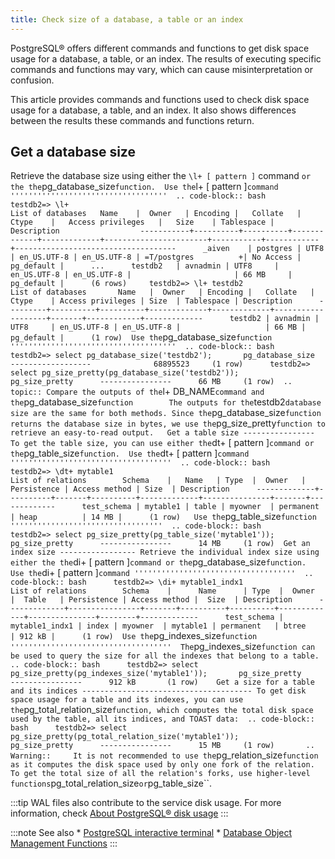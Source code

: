 ```yaml
---
title: Check size of a database, a table or an index
---
```


PostgreSQL® offers different commands and functions to get disk space
usage for a database, a table, or an index. The results of executing
specific commands and functions may vary, which can cause
misinterpretation or confusion.

This article provides commands and functions used to check disk space
usage for a database, a table, and an index. It also shows differences
between the results these commands and functions return.

## Get a database size

Retrieve the database size using either the `\l+ [ pattern ]` command
`or the the`pg_database_size`function.  Use the`l+ \[ pattern
\]`command '''''''''''''''''''''''''''''''''''  .. code-block:: bash       testdb2=> \l+                                                                      List of databases   Name    |  Owner   | Encoding |   Collate   |    Ctype    |   Access privileges   |   Size    | Tablespace |            Description                  -----------+----------+----------+-------------+-------------+-----------------------+-----------+------------+------------------------------------      _aiven    | postgres | UTF8     | en_US.UTF-8 | en_US.UTF-8 | =T/postgres          +| No Access | pg_default |      ...      testdb2   | avnadmin | UTF8     | en_US.UTF-8 | en_US.UTF-8 |                       | 66 MB     | pg_default |      (6 rows)     testdb2=> \l+ testdb2                                                     List of databases       Name   |  Owner   | Encoding |   Collate   |    Ctype    | Access privileges | Size  | Tablespace | Description      ---------+----------+----------+-------------+-------------+-------------------+-------+------------+-------------      testdb2 | avnadmin | UTF8     | en_US.UTF-8 | en_US.UTF-8 |                   | 66 MB | pg_default |      (1 row)  Use the`pg_database_size`function '''''''''''''''''''''''''''''''''''''  .. code-block:: bash      testdb2=> select pg_database_size('testdb2');       pg_database_size      ------------------              68895523     (1 row)      testdb2=> select pg_size_pretty(pg_database_size('testdb2'));       pg_size_pretty      ----------------      66 MB     (1 row)  .. topic:: Compare the outputs of the`l+
DB_NAME`command and the`pg_database_size`function        The outputs for the`testdb2`database size are the same for both methods. Since the`pg_database_size`function returns the database size in bytes, we use the`pg_size_pretty`function to retrieve an easy-to-read output.   Get a table size ---------------- To get the table size, you can use either the`dt+
\[ pattern \]`command or the`pg_table_size`function.  Use the`dt+ \[
pattern
\]`command ''''''''''''''''''''''''''''''''''''  .. code-block:: bash      testdb2=> \dt+ mytable1                                            List of relations        Schema    |   Name   | Type  |  Owner   | Persistence | Access method | Size  | Description      -------------+----------+-------+----------+-------------+---------------+-------+-------------      test_schema | mytable1 | table | myowner  | permanent   | heap          | 14 MB |      (1 row)   Use the`pg_table_size`function ''''''''''''''''''''''''''''''''''  .. code-block:: bash      testdb2=> select pg_size_pretty(pg_table_size('mytable1'));       pg_size_pretty      ----------------      14 MB     (1 row)  Get an index size ----------------- Retrieve the individual index size using either the the`di+
\[ pattern \]`command or the`pg_database_size`function.  Use the`di+ \[
pattern
\]`command ''''''''''''''''''''''''''''''''''''  .. code-block:: bash      testdb2=> \di+ mytable1_indx1                                                      List of relations        Schema    |      Name      | Type  |  Owner   |  Table   | Persistence | Access method |  Size  | Description      -------------+----------------+-------+----------+----------+-------------+---------------+--------+-------------      test_schema | mytable1_indx1 | index | myowner  | mytable1 | permanent   | btree         | 912 kB |      (1 row)  Use the`pg_indexes_size`function ''''''''''''''''''''''''''''''''''''  The`pg_indexes_size`function can be used to query the size for all the indexes that belong to a table.  .. code-block:: bash      testdb2=> select pg_size_pretty(pg_indexes_size('mytable1'));       pg_size_pretty      ----------------      912 kB       (1 row)    Get a size for a table and its indices -------------------------------------- To get disk space usage for a table and its indexes, you can use the`pg_total_relation_size`function, which computes the total disk space used by the table, all its indices, and TOAST data:  .. code-block:: bash      testdb2=> select pg_size_pretty(pg_total_relation_size('mytable1'));       pg_size_pretty      ----------------      15 MB     (1 row)       .. Warning::     It is not recommended to use the`pg_relation_size`function as it computes the disk space used by only one fork of the relation. To get the total size of all the relation's forks, use higher-level functions`pg_total_relation_size`or`pg_table_size\`\`.

:::tip
WAL files also contribute to the service disk usage. For more
information, check
[About PostgreSQL® disk usage](/docs/products/postgresql/concepts/pg-disk-usage)
:::

:::note See also
\* [PostgreSQL interactive
terminal](https://www.postgresql.org/docs/15/app-psql.html) \* [Database
Object Management
Functions](https://www.postgresql.org/docs/current/functions-admin.html#FUNCTIONS-ADMIN-DBOBJECT)
:::
